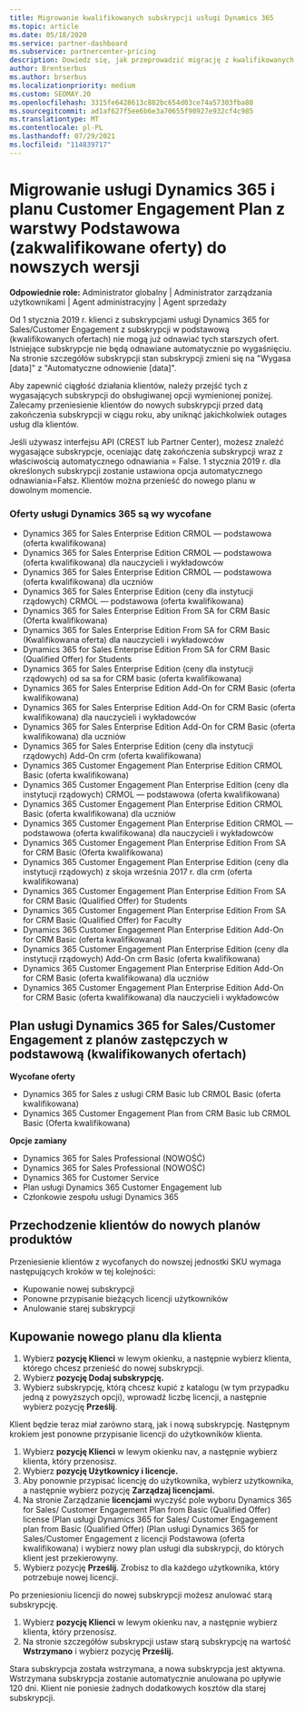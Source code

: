 ```yaml
---
title: Migrowanie kwalifikowanych subskrypcji usługi Dynamics 365
ms.topic: article
ms.date: 05/18/2020
ms.service: partner-dashboard
ms.subservice: partnercenter-pricing
description: Dowiedz się, jak przeprowadzić migrację z kwalifikowanych, podstawowych subskrypcji usługi Dynamics 365 do nowej subskrypcji przed wygaśnięciem istniejących subskrypcji.
author: Brentserbus
ms.author: brserbus
ms.localizationpriority: medium
ms.custom: SEOMAY.20
ms.openlocfilehash: 3315fe6428613c882bc654d03ce74a57303fba88
ms.sourcegitcommit: ad1af627f5ee6b6e3a70655f90927e932cf4c985
ms.translationtype: MT
ms.contentlocale: pl-PL
ms.lasthandoff: 07/29/2021
ms.locfileid: "114839717"
---
```

# <a name="migrate-dynamics-365-and-customer-engagement-plan-from-basic-qualified-offers-to-newer-versions"></a>Migrowanie usługi Dynamics 365 i planu Customer Engagement Plan z warstwy Podstawowa (zakwalifikowane oferty) do nowszych wersji

**Odpowiednie role:** Administrator globalny | Administrator zarządzania użytkownikami | Agent administracyjny | Agent sprzedaży

Od 1 stycznia 2019 r. klienci z subskrypcjami usługi Dynamics 365 for Sales/Customer Engagement z subskrypcji w podstawową (kwalifikowanych ofertach) nie mogą już odnawiać tych starszych ofert. Istniejące subskrypcje nie będą odnawiane automatycznie po wygaśnięciu. Na stronie szczegółów subskrypcji stan subskrypcji zmieni się na "Wygasa [data]" z "Automatyczne odnowienie [data]". 

Aby zapewnić ciągłość działania klientów, należy przejść tych z wygasających subskrypcji do obsługiwanej opcji wymienionej poniżej. Zalecamy przeniesienie klientów do nowych subskrypcji przed datą zakończenia subskrypcji w ciągu roku, aby uniknąć jakichkolwiek outages usług dla klientów.

Jeśli używasz interfejsu API (CREST lub Partner Center), możesz znaleźć wygasające subskrypcje, oceniając datę zakończenia subskrypcji wraz z właściwością automatycznego odnawiania = False. 1 stycznia 2019 r. dla określonych subskrypcji zostanie ustawiona opcja automatycznego odnawiania=Fałsz. Klientów można przenieść do nowego planu w dowolnym momencie. 

### <a name="the-dynamics-365-offers-being-retired"></a>Oferty usługi Dynamics 365 są wy wycofane

- Dynamics 365 for Sales Enterprise Edition CRMOL — podstawowa (oferta kwalifikowana)
- Dynamics 365 for Sales Enterprise Edition CRMOL — podstawowa (oferta kwalifikowana) dla nauczycieli i wykładowców
- Dynamics 365 for Sales Enterprise Edition CRMOL — podstawowa (oferta kwalifikowana) dla uczniów
- Dynamics 365 for Sales Enterprise Edition (ceny dla instytucji rządowych) CRMOL — podstawowa (oferta kwalifikowana)
- Dynamics 365 for Sales Enterprise Edition From SA for CRM Basic (Oferta kwalifikowana)
- Dynamics 365 for Sales Enterprise Edition From SA for CRM Basic (Kwalifikowana oferta) dla nauczycieli i wykładowców
- Dynamics 365 for Sales Enterprise Edition From SA for CRM Basic (Qualified Offer) for Students
- Dynamics 365 for Sales Enterprise Edition (ceny dla instytucji rządowych) od sa sa for CRM basic (oferta kwalifikowana)
- Dynamics 365 for Sales Enterprise Edition Add-On for CRM Basic (oferta kwalifikowana)
- Dynamics 365 for Sales Enterprise Edition Add-On for CRM Basic (oferta kwalifikowana) dla nauczycieli i wykładowców
- Dynamics 365 for Sales Enterprise Edition Add-On for CRM Basic (oferta kwalifikowana) dla uczniów
- Dynamics 365 for Sales Enterprise Edition (ceny dla instytucji rządowych) Add-On crm (oferta kwalifikowana)
- Dynamics 365 Customer Engagement Plan Enterprise Edition CRMOL Basic (oferta kwalifikowana)
- Dynamics 365 Customer Engagement Plan Enterprise Edition (ceny dla instytucji rządowych) CRMOL — podstawowa (oferta kwalifikowana)
- Dynamics 365 Customer Engagement Plan Enterprise Edition CRMOL Basic (oferta kwalifikowana) dla uczniów
- Dynamics 365 Customer Engagement Plan Enterprise Edition CRMOL — podstawowa (oferta kwalifikowana) dla nauczycieli i wykładowców
- Dynamics 365 Customer Engagement Plan Enterprise Edition From SA for CRM Basic (Oferta kwalifikowana)
- Dynamics 365 Customer Engagement Plan Enterprise Edition (ceny dla instytucji rządowych) z skoja września 2017 r. dla crm (oferta kwalifikowana)
- Dynamics 365 Customer Engagement Plan Enterprise Edition From SA for CRM Basic (Qualified Offer) for Students
- Dynamics 365 Customer Engagement Plan Enterprise Edition From SA for CRM Basic (Qualified Offer) for Faculty
- Dynamics 365 Customer Engagement Plan Enterprise Edition Add-On for CRM Basic (oferta kwalifikowana)
- Dynamics 365 Customer Engagement Plan Enterprise Edition (ceny dla instytucji rządowych) Add-On crm Basic (oferta kwalifikowana)
- Dynamics 365 Customer Engagement Plan Enterprise Edition Add-On for CRM Basic (oferta kwalifikowana) dla uczniów
- Dynamics 365 Customer Engagement Plan Enterprise Edition Add-On for CRM Basic (oferta kwalifikowana) dla nauczycieli i wykładowców



## <a name="dynamics-365-for-sales-customer-engagement-plan-from-basic-qualified-offers-replacement-plans"></a>Plan usługi Dynamics 365 for Sales/Customer Engagement z planów zastępczych w podstawową (kwalifikowanych ofertach)

**Wycofane oferty**   

- Dynamics 365 for Sales z usługi CRM Basic lub CRMOL Basic (oferta kwalifikowana)
- Dynamics 365 Customer Engagement Plan from CRM Basic lub CRMOL Basic (Oferta kwalifikowana)

**Opcje zamiany**
- Dynamics 365 for Sales Professional (NOWOŚĆ)
- Dynamics 365 for Sales Professional (NOWOŚĆ)
- Dynamics 365 for Customer Service
- Plan usługi Dynamics 365 Customer Engagement lub
- Członkowie zespołu usługi Dynamics 365



## <a name="transition-customers-to-new-product-plans"></a>Przechodzenie klientów do nowych planów produktów

Przeniesienie klientów z wycofanych do nowszej jednostki SKU wymaga następujących kroków w tej kolejności:

- Kupowanie nowej subskrypcji
- Ponowne przypisanie bieżących licencji użytkowników
- Anulowanie starej subskrypcji

## <a name="purchase-the-new-plan-for-your-customer"></a>Kupowanie nowego planu dla klienta

1. Wybierz **pozycję Klienci** w lewym okienku, a następnie wybierz klienta, którego chcesz przenieść do nowej subskrypcji.
2. Wybierz **pozycję Dodaj subskrypcję.**
3. Wybierz subskrypcję, którą chcesz kupić z katalogu (w tym przypadku jedną z powyższych opcji), wprowadź liczbę licencji, a następnie wybierz pozycję **Prześlij**. 

Klient będzie teraz miał zarówno starą, jak i nową subskrypcję. Następnym krokiem jest ponowne przypisanie licencji do użytkowników klienta.

1. Wybierz **pozycję Klienci** w lewym okienku nav, a następnie wybierz klienta, który przenosisz.
2. Wybierz **pozycję Użytkownicy i licencje.**
3. Aby ponownie przypisać licencję do użytkownika, wybierz użytkownika, a następnie wybierz pozycję **Zarządzaj licencjami.** 
4. Na stronie Zarządzanie **licencjami** wyczyść pole wyboru Dynamics 365 for Sales/ Customer Engagement Plan from Basic (Qualified Offer) license (Plan usługi Dynamics 365 for Sales/ Customer Engagement plan from Basic (Qualified Offer) (Plan usługi Dynamics 365 for Sales/Customer Engagement z licencji Podstawowa (oferta kwalifikowana) i wybierz nowy plan usługi dla subskrypcji, do których klient jest przekierowyny. 
5. Wybierz pozycję **Prześlij**. Zrobisz to dla każdego użytkownika, który potrzebuje nowej licencji. 

Po przeniesioniu licencji do nowej subskrypcji możesz anulować starą subskrypcję. 

1. Wybierz **pozycję Klienci** w lewym okienku nav, a następnie wybierz klienta, który przenosisz.
2. Na stronie szczegółów subskrypcji ustaw starą subskrypcję na wartość **Wstrzymano** i wybierz pozycję **Prześlij.**

Stara subskrypcja została wstrzymana, a nowa subskrypcja jest aktywna. Wstrzymana subskrypcja zostanie automatycznie anulowana po upływie 120 dni. Klient nie poniesie żadnych dodatkowych kosztów dla starej subskrypcji.
 

 



